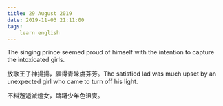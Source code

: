 ```yaml
---
title: 29 August 2019
date: 2019-11-03 21:11:00
tags:
    learn english
---
```

The singing prince seemed proud of himself
with the intention to capture the intoxicated girls. 

放歌王子神揚揚，願得青睞虜芬芳。The satisfied lad was much upset by an
unexpected girl who came to turn off his light. 

不料邂逅滅燈女，躊躇少年色沮喪。